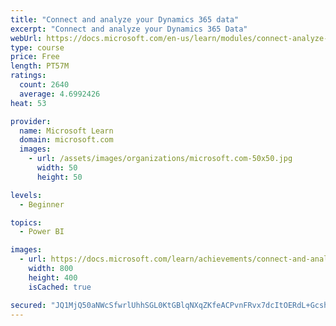 ```yaml
---
title: "Connect and analyze your Dynamics 365 data​"
excerpt: "Connect and analyze your Dynamics 365 Data​"
webUrl: https://docs.microsoft.com/en-us/learn/modules/connect-analyze-dynamics-365-data/
type: course
price: Free
length: PT57M
ratings:
  count: 2640
  average: 4.6992426
heat: 53

provider:
  name: Microsoft Learn
  domain: microsoft.com
  images:
    - url: /assets/images/organizations/microsoft.com-50x50.jpg
      width: 50
      height: 50

levels:
  - Beginner

topics:
  - Power BI

images:
  - url: https://docs.microsoft.com/learn/achievements/connect-and-analyze-your-microsoft-dynamics-365-data-social.png
    width: 800
    height: 400
    isCached: true

secured: "JQ1MjQ50aNWcSfwrlUhhSGL0KtGBlqNXqZKfeACPvnFRvx7dcItOERdL+Gcsh3GPaC0qpBgYPwBXeLzlRd8m+7hAl83wrdVNee+hhjkVkY1OTFPjmc3/PB6VQLkuua2d9SeN1lst59GeqtBYDV5D58kXIJROFVnDzR7ym9QCE+irLat9imsNyLv3JFfYA0jO5Ym9g8ljn2+O486rZ6bv2J2TysnewAYiYoMLlaK5zEGA6V/64DDJS3T9N9nsgw6aQ8HtmuW5tEZk8D0SBNC7qvOnqlwc3RHNaDZe8nrHLc5qIFmgpY/ow9X74162S9OUV2sz2UIFNbzFsFuiJ50VIRWqZ3PameR+jGKLkyp+v4aqJiu+KEiYX3XcN05p1syDMV/MWc7qbyXwxhNidisbbQ+16hwqrxvcaXiUQ1+BNtA=;UyVJh0te3Yt2RUpQ22bcFg=="
---
```


